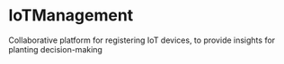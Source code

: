 # IoTManagement
Collaborative platform for registering IoT devices, to provide insights for planting decision-making
